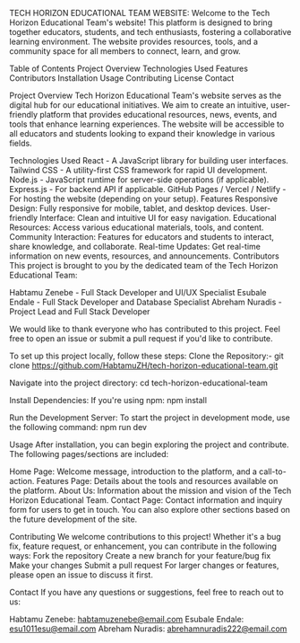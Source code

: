 TECH HORIZON EDUCATIONAL TEAM WEBSITE:
Welcome to the Tech Horizon Educational Team's website! This platform is designed to bring together educators, students, 
and tech enthusiasts, fostering a collaborative learning environment. The website provides resources, tools,
and a community space for all members to connect, learn, and grow.

Table of Contents
Project Overview
Technologies Used
Features
Contributors
Installation
Usage
Contributing
License
Contact

Project Overview
Tech Horizon Educational Team's website serves as the digital hub for our educational initiatives. 
We aim to create an intuitive, user-friendly platform that provides educational resources, news, events, 
and tools that enhance learning experiences. 
The website will be accessible to all educators and students looking to expand their knowledge in various fields.

Technologies Used
React - A JavaScript library for building user interfaces.
Tailwind CSS - A utility-first CSS framework for rapid UI development.
Node.js - JavaScript runtime for server-side operations (if applicable).
Express.js - For backend API if applicable.
GitHub Pages / Vercel / Netlify - For hosting the website (depending on your setup).
Features
Responsive Design: Fully responsive for mobile, tablet, and desktop devices.
User-friendly Interface: Clean and intuitive UI for easy navigation.
Educational Resources: Access various educational materials, tools, and content.
Community Interaction: Features for educators and students to interact, share knowledge, and collaborate.
Real-time Updates: Get real-time information on new events, resources, and announcements.
Contributors
This project is brought to you by the dedicated team of the Tech Horizon Educational Team:

Habtamu Zenebe - Full Stack Developer and UI/UX Specialist
Esubale Endale - Full Stack Developer and Database Specialist 
Abreham Nuradis - Project Lead and Full Stack Developer

We would like to thank everyone who has contributed to this project. 
Feel free to open an issue or submit a pull request if you'd like to contribute.

To set up this project locally, follow these steps:
Clone the Repository:-
git clone https://github.com/HabtamuZH/tech-horizon-educational-team.git

Navigate into the project directory:
cd tech-horizon-educational-team

Install Dependencies: If you're using npm:
npm install

Run the Development Server: To start the project in development mode, use the following command:
npm run dev

Usage
After installation, you can begin exploring the project and contribute. The following pages/sections are included:

Home Page: Welcome message, introduction to the platform, and a call-to-action.
Features Page: Details about the tools and resources available on the platform.
About Us: Information about the mission and vision of the Tech Horizon Educational Team.
Contact Page: Contact information and inquiry form for users to get in touch.
You can also explore other sections based on the future development of the site.

Contributing
We welcome contributions to this project! Whether it's a bug fix, feature request, or 
enhancement, you can contribute in the following ways:
Fork the repository
Create a new branch for your feature/bug fix
Make your changes
Submit a pull request
For larger changes or features, please open an issue to discuss it first.

Contact
If you have any questions or suggestions, feel free to reach out to us:

Habtamu Zenebe: habtamuzenebe@email.com
Esubale Endale: esu1011esu@email.com
Abreham Nuradis: abrehamnuradis222@email.com
